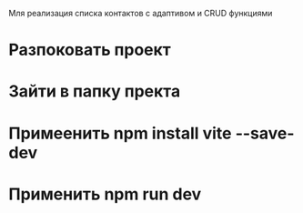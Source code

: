 Мля реализация списка контактов с адаптивом и CRUD функциями 
# Разпоковать проект
# Зайти в папку пректа
# Примеенить npm install vite --save-dev 
# Применить npm run dev
